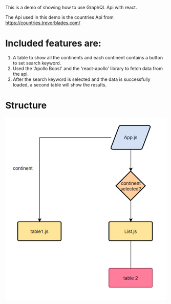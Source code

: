 This is a demo of showing how to use GraphQL Api with react.

The Api used in this demo is the countries Api from https://countries.trevorblades.com/

# Included features are:
1. A table to show all the continents and each continent contains a button to set search keyword.
2. Used the 'Apollo Boost' and the 'react-apollo' library to fetch data from  the api. 
3. After the search keyword is selected and the data is successfully loaded, a second table will show the results.

# Structure
![](https://github.com/tingyunchiu/countriesApi/blob/main/countries.png?raw=true)
